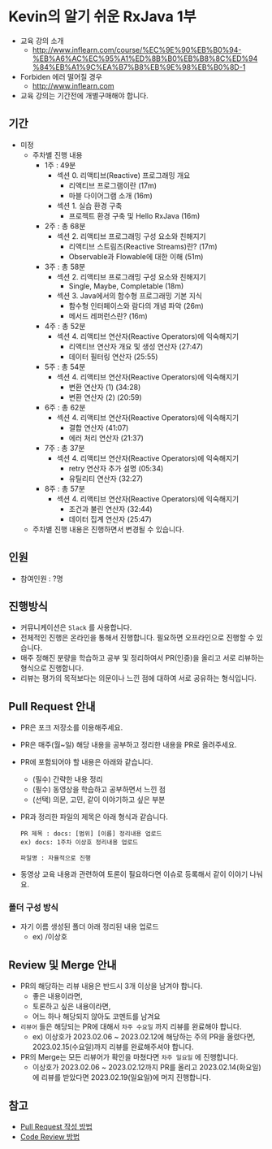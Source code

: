 # Kevin의 알기 쉬운 RxJava 1부

- 교육 강의 소개
  - http://www.inflearn.com/course/%EC%9E%90%EB%B0%94-%EB%A6%AC%EC%95%A1%ED%8B%B0%EB%B8%8C%ED%94%84%EB%A1%9C%EA%B7%B8%EB%9E%98%EB%B0%8D-1
- Forbiden 에러 떨어질 경우
  - http://www.inflearn.com
- 교육 강의는 기간전에 개별구매해야 합니다.

## 기간

- 미정
  - 주차별 진행 내용
    - 1주 : 49분
      - 섹션 0. 리액티브(Reactive) 프로그래밍 개요
        - 리액티브 프로그램이란 (17m)
        - 마블 다이어그램 소개 (16m)
      - 섹션 1. 실습 환경 구축
        - 프로젝트 환경 구축 및 Hello RxJava (16m)
    - 2주 : 총 68분
      - 섹션 2. 리액티브 프로그래밍 구성 요소와 친해지기
        - 리액티브 스트림즈(Reactive Streams)란? (17m)
        - Observable과 Flowable에 대한 이해 (51m)
    - 3주 : 총 58분
      - 섹션 2. 리액티브 프로그래밍 구성 요소와 친해지기
        - Single, Maybe, Completable (18m)
      - 섹션 3. Java에서의 함수형 프로그래밍 기본 지식
        -  함수형 인터페이스와 람다의 개념 파악 (26m)
        -  메서드 레퍼런스란? (16m)
    - 4주 : 총 52분
      - 섹션 4. 리액티브 연산자(Reactive Operators)에 익숙해지기
        - 리액티브 연산자 개요 및 생성 연산자 (27:47)
        - 데이터 필터링 연산자 (25:55)
    - 5주 : 총 54분
      - 섹션 4. 리액티브 연산자(Reactive Operators)에 익숙해지기
        - 변환 연산자 (1) (34:28)
        - 변환 연산자 (2) (20:59)
    - 6주 : 총 62분
      - 섹션 4. 리액티브 연산자(Reactive Operators)에 익숙해지기
        - 결합 연산자 (41:07)
        - 에러 처리 연산자 (21:37)
    - 7주 : 총 37분
      - 섹션 4. 리액티브 연산자(Reactive Operators)에 익숙해지기
        - retry 연산자 추가 설명 (05:34)
        - 유틸리티 연산자 (32:27)
    - 8주 : 총 57분
      - 섹션 4. 리액티브 연산자(Reactive Operators)에 익숙해지기
        - 조건과 불린 연산자 (32:44)
        - 데이터 집계 연산자 (25:47)
  - 주차별 진행 내용은 진행하면서 변경될 수 있습니다.

## 인원

- 참여인원 : ?명

## 진행방식

- 커뮤니케이션은 `Slack` 를 사용합니다.
- 전체적인 진행은 온라인을 통해서 진행합니다. 필요하면 오프라인으로 진행할 수 있습니다.
- 매주 정해진 분량을 학습하고 공부 및 정리하여서 PR(인증)을 올리고 서로 리뷰하는 형식으로 진행합니다.
- 리뷰는 평가의 목적보다는 의문이나 느낀 점에 대하여 서로 공유하는 형식입니다.

## Pull Request 안내

- PR은 포크 저장소를 이용해주세요.
- PR은 매주(월~일) 해당 내용을 공부하고 정리한 내용을 PR로 올려주세요.
- PR에 포함되어야 할 내용은 아래와 같습니다.
  - (필수) 간략한 내용 정리
  - (필수) 동영상을 학습하고 공부하면서 느낀 점
  - (선택) 의문, 고민, 같이 이야기하고 싶은 부분
- PR과 정리한 파일의 제목은 아래 형식과 같습니다.

  ```
  PR 제목 : docs: [범위] [이름] 정리내용 업로드
  ex) docs: 1주차 이상호 정리내용 업로드

  파일명 : 자율적으로 진행
  ```
- 동영상 교육 내용과 관련하여 토론이 필요하다면 이슈로 등록해서 같이 이야기 나눠요.

### 폴더 구성 방식

- 자기 이름 생성된 폴더 아래 정리된 내용 업로드
  - ex) /이상호

## Review 및 Merge 안내

- PR의 해당하는 리뷰 내용은 반드시 3개 이상을 남겨야 합니다.
  - 좋은 내용이라면, 
  - 토론하고 싶은 내용이라면,
  - 어느 하나 해당되지 않아도 코멘트를 남겨요
- `리뷰어` 들은 해당되는 PR에 대해서 `차주 수요일` 까지 리뷰를 완료해야 합니다.
  - ex) 이상호가 2023.02.06 ~ 2023.02.12에 해당하는 주의 PR을 올렸다면, 2023.02.15(수요일)까지 리뷰를 완료해주셔야 합니다.
- PR의 Merge는 모든 리뷰어가 확인을 마쳤다면 `차주 일요일` 에 진행합니다.
  - 이상호가 2023.02.06 ~ 2023.02.12까지 PR를 올리고 2023.02.14(화요일)에 리뷰를 받았다면 2023.02.19(일요일)에 머지 진행합니다.

## 참고

- [Pull Request 작성 방법](https://github.com/bithumb-study/notification/blob/main/pull-request.md)
- [Code Review 방법](https://github.com/bithumb-study/notification/blob/main/code-review.md)
